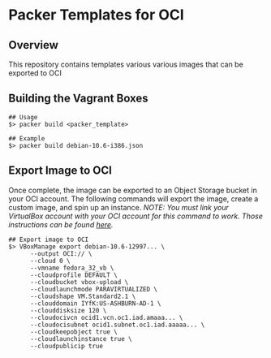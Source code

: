 # Packer Templates for OCI

## Overview

This repository contains templates various various images that can be exported to OCI

## Building the Vagrant Boxes

```
## Usage
$> packer build <packer_template>

## Example 
$> packer build debian-10.6-i386.json
```

## Export Image to OCI
Once complete, the image can be exported to an Object Storage bucket in your OCI account. The following commands will export the image, create a custom image, and spin up an instance. *NOTE: You must link your VirtualBox account with your OCI account for this command to work. Those instructions can be found [here](http://www.oracle.com/us/technologies/virtualization/oracle-vm-vb-oci-export-20190502-5480003.pdf#%5B%7B%22num%22%3A47%2C%22gen%22%3A0%7D%2C%7B%22name%22%3A%22XYZ%22%7D%2C51%2C727%2C0%5D).*

```
## Export image to OCI
$> VBoxManage export debian-10.6-12997... \
      --output OCI:// \
      --cloud 0 \
      --vmname fedora_32_vb \
      --cloudprofile DEFAULT \
      --cloudbucket vbox-upload \
      --cloudlaunchmode PARAVIRTUALIZED \
      --cloudshape VM.Standard2.1 \
      --clouddomain IYfK:US-ASHBURN-AD-1 \
      --clouddisksize 120 \
      --cloudocivcn ocid1.vcn.oc1.iad.amaaa... \
      --cloudocisubnet ocid1.subnet.oc1.iad.aaaaa... \
      --cloudkeepobject true \
      --cloudlaunchinstance true \
      --cloudpublicip true
```
